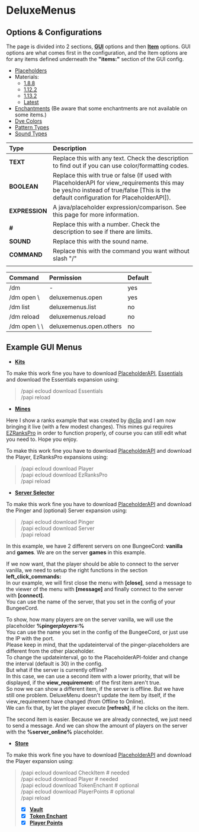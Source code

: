 # DeluxeMenus

## Options & Configurations

The page is divided into 2 sections, [**GUI**](https://github.com/help-chat/DeluxeMenus/wiki/gui) options and then [**Item**](https://github.com/help-chat/DeluxeMenus/wiki/item) options. GUI options are what comes first in the configuration, and the Item options are for any items defined underneath the **"items:"** section of the GUI config.

* [Placeholders](https://github.com/PlaceholderAPI/PlaceholderAPI/wiki/Placeholders)
* Materials:
  * [1.8.8](https://helpch.at/docs/1.8.8/org/bukkit/Material.html)
  * [1.12.2](https://helpch.at/docs/1.12.2/org/bukkit/Material.html)
  * [1.13.2](https://helpch.at/docs/1.13.2/org/bukkit/Material.html)
  * [Latest](https://hub.spigotmc.org/javadocs/spigot/org/bukkit/Material.html)
* [Enchantments](https://helpch.at/docs/1.12.2/org/bukkit/enchantments/Enchantment.html) \(Be aware that some enchantments are not available on some items.\)
* [Dye Colors](https://helpch.at/docs/1.12.2/org/bukkit/DyeColor.html)
* [Pattern Types](https://helpch.at/docs/1.12.2/org/bukkit/block/banner/PatternType.html)
* [Sound Types](https://gist.github.com/Andre601/1ab3b4fabd0010ae241156333491c379) 

| **Type** | **Description** |
| :--- | :--- |
| **TEXT** | Replace this with any text. Check the description to find out if you can use color/formatting codes. |
| **BOOLEAN** | Replace this with true or false \(If used with PlaceholderAPI for view\_requirements this may be yes/no instead of true/false \[This is the default configuration for PlaceholderAPI\]\). |
| **EXPRESSION** | A java/placeholder expression/comparison. See this page for more information. |
| **\#** | Replace this with a number. Check the description to see if there are limits. |
| **SOUND** | Replace this with the sound name. |
| **COMMAND** | Replace this with the command you want without slash "/" |
|  |  |

| **Command** | **Permission** | **Default** |
| :--- | :--- | :--- |
| /dm | - | yes |
| /dm open \ | deluxemenus.open | yes |
| /dm list | deluxemenus.list | no |
| /dm reload | deluxemenus.reload | no |
| /dm open \ \ | deluxemenus.open.others | no |

## Example GUI Menus

* [**Kits**](/help-chat/DeluxeMenus/blob/master/gui_menus/kits.yml)

To make this work fine you have to download [PlaceholderAPI](https://www.spigotmc.org/resources/placeholderapi.6245/), [Essentials](https://ci.ender.zone/job/EssentialsX/lastSuccessfulBuild/) and download the Essentials expansion using:

> /papi ecloud download Essentials  
> /papi reload

* [**Mines**](/help-chat/DeluxeMenus/blob/master/gui_menus/mines.yml)

Here I show a ranks example that was created by [@clip](https://github.com/extendedclip) and I am now bringing it live \(with a few modest changes\). This mines gui requires [EZRanksPro](https://www.spigotmc.org/resources/ezrankspro.10731/) in order to function properly, of course you can still edit what you need to. Hope you enjoy.

To make this work fine you have to download [PlaceholderAPI](https://www.spigotmc.org/resources/placeholderapi.6245/) and download the Player, EzRanksPro expansions using:

> /papi ecloud download Player  
> /papi ecloud download EzRanksPro  
> /papi reload

* [**Server Selector**](/help-chat/DeluxeMenus/blob/master/gui_menus/serverselector.yml)

To make this work fine you have to download [PlaceholderAPI](https://www.spigotmc.org/resources/placeholderapi.6245/) and download the Pinger and \(optional\) Server expansion using:

> /papi ecloud download Pinger  
> /papi ecloud download Server  
> /papi reload

In this example, we have 2 different servers on one BungeeCord: **vanilla** and **games**. We are on the server **games** in this example.

If we now want, that the player should be able to connect to the server vanilla, we need to setup the right functions in the section **left\_click\_commands:**  
In our example, we will first close the menu with **\[close\]**, send a message to the viewer of the menu with **\[message\]** and finally connect to the server with **\[connect\]**.  
You can use the name of the server, that you set in the config of your BungeeCord.

To show, how many players are on the server vanilla, we will use the placeholder **%pinger**_**players**_**\:\%**  
You can use the name you set in the config of the BungeeCord, or just use the IP with the port.  
Please keep in mind, that the updateinterval of the pinger-placeholders are different from the other placeholder.  
To change the updateinterval, go to the PlaceholderAPI-folder and change the interval \(default is 30\) in the config.  
But what if the server is currently offline?  
In this case, we can use a second item with a lower priority, that will be displayed, if the **view\_requirement:** of the first item aren't true.  
So now we can show a different item, if the server is offline. But we have still one problem. DeluxeMenu doesn't update the item by itself, if the view\_requirement have changed \(from Offline to Online\).  
We can fix that, by let the player execute **\[refresh\]**, if he clicks on the item.

The second item is easier. Because we are already connected, we just need to send a message. And we can show the amount of players on the server with the **%server\_online%** placeholder.

* [**Store**](/help-chat/DeluxeMenus/blob/master/gui_menus/store.yml)

To make this work fine you have to download [PlaceholderAPI](https://www.spigotmc.org/resources/placeholderapi.6245/) and download the Player expansion using:

> /papi ecloud download CheckItem \# needed  
> /papi ecloud download Player \# needed  
> /papi ecloud download TokenEnchant \# optional  
> /papi ecloud download PlayerPoints \# optional  
> /papi reload
>
> * [x] [**Vault**](https://github.com/help-chat/DeluxeMenus/blob/master/gui_menus/store.yml#L4)
> * [x] [**Token Enchant**](https://github.com/help-chat/DeluxeMenus/blob/master/gui_menus/store.yml#L38)
> * [x] [**Player Points**](https://github.com/help-chat/DeluxeMenus/blob/master/gui_menus/store.yml#L73)

